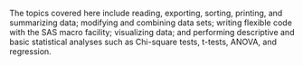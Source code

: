 The topics covered here include reading, exporting, sorting, printing, and summarizing data; modifying and combining data sets; writing flexible code with the SAS macro facility; visualizing data; and performing descriptive and basic statistical analyses such as Chi-square tests, t-tests, ANOVA, and regression.
